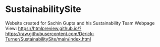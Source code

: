 # SustainabilitySite
Website created for Sachin Gupta and his Sustainability Team
Webpage View: https://htmlpreview.github.io/?https://raw.githubusercontent.com/Derick-Turner/SustainabilitySite/main/index.html
